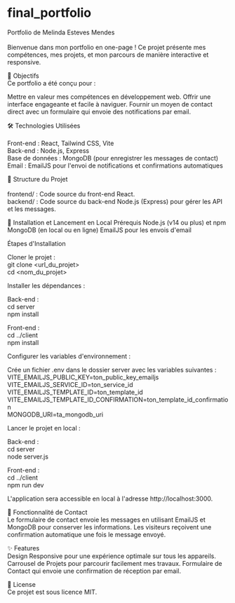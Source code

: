# final_portfolio

Portfolio de Melinda Esteves Mendes <br/><br/>
Bienvenue dans mon portfolio en one-page ! Ce projet présente mes compétences, mes projets, et mon parcours de manière interactive et responsive.

🎯 Objectifs<br/>
Ce portfolio a été conçu pour :

Mettre en valeur mes compétences en développement web.
Offrir une interface engageante et facile à naviguer.
Fournir un moyen de contact direct avec un formulaire qui envoie des notifications par email.

🛠️ Technologies Utilisées <br/><br/>
Front-end : React, Tailwind CSS, Vite <br/>
Back-end : Node.js, Express <br/>
Base de données : MongoDB (pour enregistrer les messages de contact) <br/>
Email : EmailJS pour l'envoi de notifications et confirmations automatiques

📂 Structure du Projet <br/><br/>
frontend/ : Code source du front-end React. <br/>
backend/ : Code source du back-end Node.js (Express) pour gérer les API et les messages. <br/>

🚀 Installation et Lancement en Local
Prérequis
Node.js (v14 ou plus) et npm
MongoDB (en local ou en ligne)
EmailJS pour les envois d'email

Étapes d'Installation

Cloner le projet :<br/>
git clone <url_du_projet><br/>
cd <nom_du_projet>

Installer les dépendances :

Back-end : <br/>
cd server<br/>
npm install

Front-end :<br/>
cd ../client<br/>
npm install

Configurer les variables d'environnement :

Crée un fichier .env dans le dossier server avec les variables suivantes :<br/>
VITE_EMAILJS_PUBLIC_KEY=ton_public_key_emailjs<br/>
VITE_EMAILJS_SERVICE_ID=ton_service_id<br/>
VITE_EMAILJS_TEMPLATE_ID=ton_template_id<br/>
VITE_EMAILJS_TEMPLATE_ID_CONFIRMATION=ton_template_id_confirmation<br/>
MONGODB_URI=ta_mongodb_uri

Lancer le projet en local :

Back-end :<br/>
cd server<br/>
node server.js

Front-end :<br/>
cd ../client<br/>
npm run dev

L'application sera accessible en local à l'adresse http://localhost:3000.

📩 Fonctionnalité de Contact<br/>
Le formulaire de contact envoie les messages en utilisant EmailJS et MongoDB pour conserver les informations. Les visiteurs reçoivent une confirmation automatique une fois le message envoyé.

✨ Features<br/>
Design Responsive pour une expérience optimale sur tous les appareils.
Carrousel de Projets pour parcourir facilement mes travaux.
Formulaire de Contact qui envoie une confirmation de réception par email.<br/>

📝 License<br/>
Ce projet est sous licence MIT.
